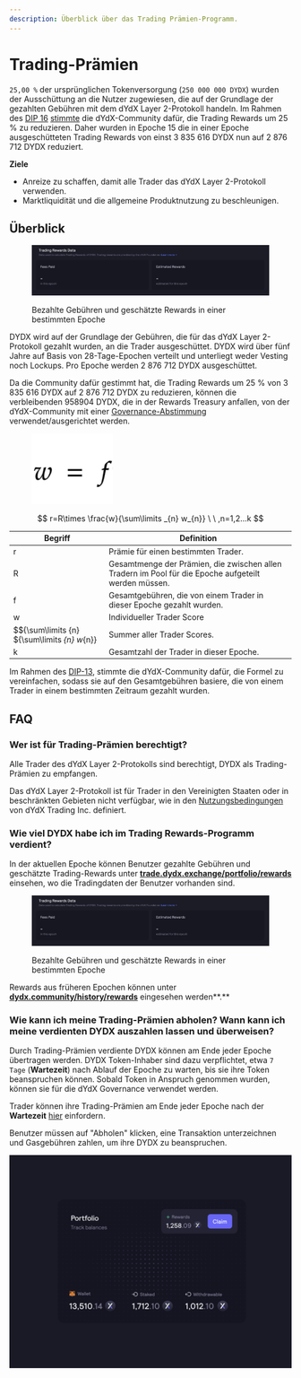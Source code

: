 ```yaml
---
description: Überblick über das Trading Prämien-Programm.
---
```


# Trading-Prämien

`25,00 %` der ursprünglichen Tokenversorgung (`250 000 000 DYDX`) wurden der Ausschüttung an die Nutzer zugewiesen, die auf der Grundlage der gezahlten Gebühren mit dem dYdX Layer 2-Protokoll handeln. Im Rahmen des [DIP 16](https://github.com/dydxfoundation/dip/blob/master/content/dips/DIP-16.md) [stimmte](https://dydx.community/dashboard/proposal/8) die dYdX-Community dafür, die Trading Rewards um 25 % zu reduzieren. Daher wurden in Epoche 15 die in einer Epoche ausgeschütteten Trading Rewards von einst 3 835 616 DYDX nun auf 2 876 712 DYDX reduziert.

**Ziele**

* Anreize zu schaffen, damit alle Trader das dYdX Layer 2-Protokoll verwenden.
* Marktliquidität und die allgemeine Produktnutzung zu beschleunigen.

## **Überblick**

<figure><img src="../.gitbook/assets/1-fees-paid-estimated-rewards.png" alt=""><figcaption><p>Bezahlte Gebühren und geschätzte Rewards in einer bestimmten Epoche</p></figcaption></figure>

DYDX wird auf der Grundlage der Gebühren, die für das dYdX Layer 2-Protokoll gezahlt wurden, an die Trader ausgeschüttet. DYDX wird über fünf Jahre auf Basis von 28-Tage-Epochen verteilt und unterliegt weder Vesting noch Lockups. Pro Epoche werden 2 876 712 DYDX ausgeschüttet.

Da die Community dafür gestimmt hat, die Trading Rewards um 25 % von 3 835 616 DYDX auf 2 876 712 DYDX zu reduzieren, können die verbleibenden 958904 DYDX, die in der Rewards Treasury anfallen, von der dYdX-Community mit einer [Governance-Abstimmung](https://docs.dydx.community/dydx-governance/voting-and-governance/governance-parameters) verwendet/ausgerichtet werden.

<figure><img src="../.gitbook/assets/1-trading-rewards-formula-new.png" alt=""><figcaption></figcaption></figure>

$$ r=R\times \frac{w}{\sum\limits _{n} w_{n}} \ \ ,n=1,2...k $$

| Begriff | Definition |
| ---------------------------- | ----------------------------------------------------------------------- |
| r | Prämie für einen bestimmten Trader. |
| R | Gesamtmenge der Prämien, die zwischen allen Tradern im Pool für die Epoche aufgeteilt werden müssen. |
| f | Gesamtgebühren, die von einem Trader in dieser Epoche gezahlt wurden. |
| w | Individueller Trader Score |
| $${\sum\limits {n} ${\sum\limits _{n} w_{n}} | Summer aller Trader Scores. |
| k | Gesamtzahl der Trader in dieser Epoche. |

Im Rahmen des [DIP-13](https://github.com/dydxfoundation/dip/blob/master/content/dips/DIP-13.md), stimmte die dYdX-Community dafür, die Formel zu vereinfachen, sodass sie auf den Gesamtgebühren basiere, die von einem Trader in einem bestimmten Zeitraum gezahlt wurden.

## FAQ

### Wer ist für Trading-Prämien berechtigt?

Alle Trader des dYdX Layer 2-Protokolls sind berechtigt, DYDX als Trading-Prämien zu empfangen.

Das dYdX Layer 2-Protokoll ist für Trader in den Vereinigten Staaten oder in beschränkten Gebieten nicht verfügbar, wie in den [Nutzungsbedingungen](https://dydx.exchange/terms) von dYdX Trading Inc. definiert.

### Wie viel DYDX habe ich im Trading Rewards-Programm verdient?

In der aktuellen Epoche können Benutzer gezahlte Gebühren und geschätzte Trading-Rewards unter [**trade.dydx.exchange/portfolio/rewards**](https://trade.dydx.exchange/portfolio/rewards) einsehen, wo die Tradingdaten der Benutzer vorhanden sind.

<figure><img src="../.gitbook/assets/1-fees-paid-estimated-rewards.png" alt=""><figcaption><p>Bezahlte Gebühren und geschätzte Rewards in einer bestimmten Epoche</p></figcaption></figure>

Rewards aus früheren Epochen können unter [**dydx.community/history/rewards**](https://dydx.community/history/rewards) eingesehen werden**.**

### Wie kann ich meine Trading-Prämien abholen? Wann kann ich meine verdienten DYDX auszahlen lassen und überweisen?

Durch Trading-Prämien verdiente DYDX können am Ende jeder Epoche übertragen werden. DYDX Token-Inhaber sind dazu verpflichtet, etwa `7 Tage` (**Wartezeit**) nach Ablauf der Epoche zu warten, bis sie ihre Token beanspruchen können.  Sobald Token in Anspruch genommen wurden, können sie für die dYdX Governance verwendet werden.

Trader können ihre Trading-Prämien am Ende jeder Epoche nach der **Wartezeit** [hier](https://dydx.community/dashboard) einfordern.

Benutzer müssen auf "Abholen" klicken, eine Transaktion unterzeichnen und Gasgebühren zahlen, um ihre DYDX zu beanspruchen.

![Portfolio-Übersicht der Rewards](../.gitbook/assets/1-portfolio-overview-rewards.png)
